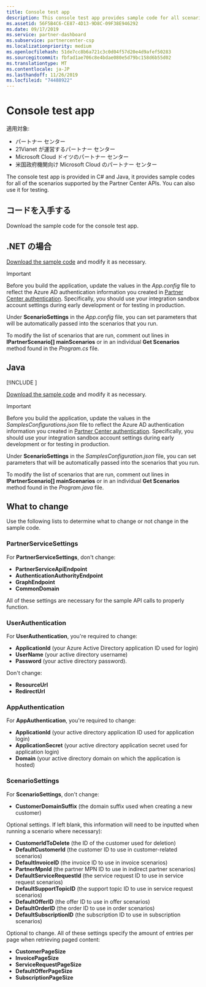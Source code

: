 ```yaml
---
title: Console test app
description: This console test app provides sample code for all scenarios supported by the Partner Center APIs. You can also use it for testing.
ms.assetid: 56F5B4C6-CE87-4D13-9D8C-09F38E946292
ms.date: 09/17/2019
ms.service: partner-dashboard
ms.subservice: partnercenter-csp
ms.localizationpriority: medium
ms.openlocfilehash: 51de7cc8b6a721c3c0d04f57d20e4d9afef50283
ms.sourcegitcommit: fbfad1ae706c8e4bdae080e5d79bc158d6b55d02
ms.translationtype: MT
ms.contentlocale: ja-JP
ms.lasthandoff: 11/26/2019
ms.locfileid: "74488922"
---
```

# <a name="console-test-app"></a>Console test app

適用対象:

- パートナー センター
- 21Vianet が運営するパートナー センター
- Microsoft Cloud ドイツのパートナー センター
- 米国政府機関向け Microsoft Cloud のパートナー センター

The console test app is provided in C# and Java, it provides sample codes for all of the scenarios supported by the Partner Center APIs. You can also use it for testing.

## <a name="get-the-code"></a>コードを入手する

Download the sample code for the console test app.

## <a name="net"></a>.NET の場合

[Download the sample code](http://go.microsoft.com/fwlink/p/?LinkId=746682) and modify it as necessary.

> [!IMPORTANT]
> Before you build the application, update the values in the *App.config* file to reflect the Azure AD authentication information you created in [Partner Center authentication](partner-center-authentication.md). Specifically, you should use your integration sandbox account settings during early development or for testing in production.

Under **ScenarioSettings** in the *App.config* file, you can set parameters that will be automatically passed into the scenarios that you run.

To modify the list of scenarios that are run, comment out lines in **IPartnerScenario\[\] mainScenarios** or in an individual **Get Scenarios** method found in the *Program.cs* file.

## <a name="java"></a>Java

[!INCLUDE [<Partner Center Java SDK support details>](<../includes/java-sdk-support.md>)]

[Download the sample code](http://go.microsoft.com/fwlink/p/?LinkId=2026887) and modify it as necessary.

> [!IMPORTANT]
> Before you build the application, update the values in the *SamplesConfigurations.json* file to reflect the Azure AD authentication information you created in [Partner Center authentication](partner-center-authentication.md). Specifically, you should use your integration sandbox account settings during early development or for testing in production.

Under **ScenarioSettings** in the *SamplesConfiguration.json* file, you can set parameters that will be automatically passed into the scenarios that you run.

To modify the list of scenarios that are run, comment out lines in **IPartnerScenario\[\] mainScenarios** or in an individual **Get Scenarios** method found in the *Program.java* file.

## <a name="what-to-change"></a>What to change

Use the following lists to determine what to change or not change in the sample code.

### <a name="partnerservicesettings"></a>PartnerServiceSettings

For **PartnerServiceSettings**, don't change:

- **PartnerServiceApiEndpoint**
- **AuthenticationAuthorityEndpoint**
- **GraphEndpoint**
- **CommonDomain**

All of these settings are necessary for the sample API calls to properly function.

### <a name="userauthentication"></a>UserAuthentication

For **UserAuthentication**, you're required to change:

- **ApplicationId** (your Azure Active Directory application ID used for login)
- **UserName** (your active directory username)
- **Password** (your active directory password).

Don't change:

- **ResourceUrl**
- **RedirectUrl**

### <a name="appauthentication"></a>AppAuthentication

For **AppAuthentication**, you're required to change:

- **ApplicationId** (your active directory application ID used for application login)
- **ApplicationSecret** (your active directory application secret used for application login)
- **Domain** (your active directory domain on which the application is hosted)

### <a name="scenariosettings"></a>ScenarioSettings

For **ScenarioSettings**, don't change:

- **CustomerDomainSuffix** (the domain suffix used when creating a new customer)

Optional settings. If left blank, this information will need to be inputted when running a scenario where necessary):

- **CustomerIdToDelete** (the ID of the customer used for deletion)
- **DefaultCustomerId** (the customer ID to use in customer-related scenarios)
- **DefaultInvoiceID** (the invoice ID to use in invoice scenarios)
- **PartnerMpnId** (the partner MPN ID to use in indirect partner scenarios)
- **DefaultServiceRequestId** (the service request ID to use in service request scenarios)
- **DefaultSupportTopicID** (the support topic ID to use in service request scenarios)
- **DefaultOfferID** (the offer ID to use in offer scenarios)
- **DefaultOrderID** (the order ID to use in order scenarios)
- **DefaultSubscriptionID** (the subscription ID to use in subscription scenarios)

Optional to change. All of these settings specify the amount of entries per page when retrieving paged content:

- **CustomerPageSize**
- **InvoicePageSize**
- **ServiceRequestPageSize**
- **DefaultOfferPageSize**
- **SubscriptionPageSize**